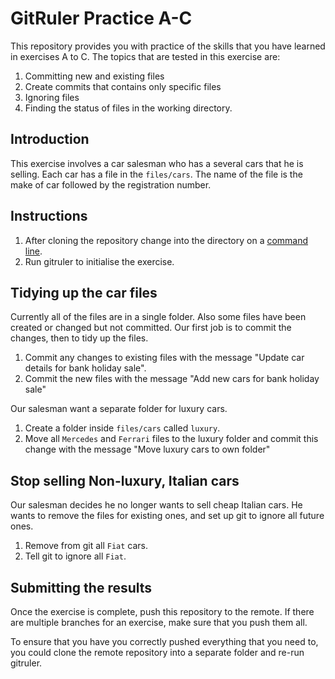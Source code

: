 <!--
Marked Style: Github
-->

# GitRuler Practice A-C

This repository provides you with practice of the skills that you have learned in exercises A to C. The topics that are tested in this exercise are:

1. Committing new and existing files
2. Create commits that contains only specific files
3. Ignoring files
4. Finding the status of files in the working directory.

## Introduction

This exercise involves a car salesman who has a several cars that he is selling. Each car has a file in the `files/cars`. The name of the file is the make of car followed by the registration number.

## Instructions

1. After cloning the repository change into the directory on a [command line](https://www.techopedia.com/definition/3337/command-line-interface-cli).
2. Run gitruler to initialise the exercise.

## Tidying up the car files

Currently all of the files are in a single folder. Also some files have been created or changed but not committed. Our first job is to commit the changes, then to tidy up the files.

1. Commit any changes to existing files with the message "Update car details for bank holiday sale".
2. Commit the new files with the message "Add new cars for bank holiday sale"

Our salesman want a separate folder for luxury cars. 

1. Create a folder inside `files/cars` called `luxury`.
2. Move all `Mercedes` and `Ferrari` files to the luxury folder and commit this change with the message "Move luxury cars to own folder"

## Stop selling Non-luxury, Italian cars

Our salesman decides he no longer wants to sell cheap Italian cars. He wants to remove the files for existing ones, and set up git to ignore all future ones.

1. Remove from git all `Fiat` cars.
2. Tell git to ignore all `Fiat`.

## Submitting the results

Once the exercise is complete, push this repository to the remote. If there are multiple branches for an exercise, make sure that you push them all. 

To ensure that you have you correctly pushed everything that you need to, you could clone the remote repository into a separate folder and re-run gitruler.
